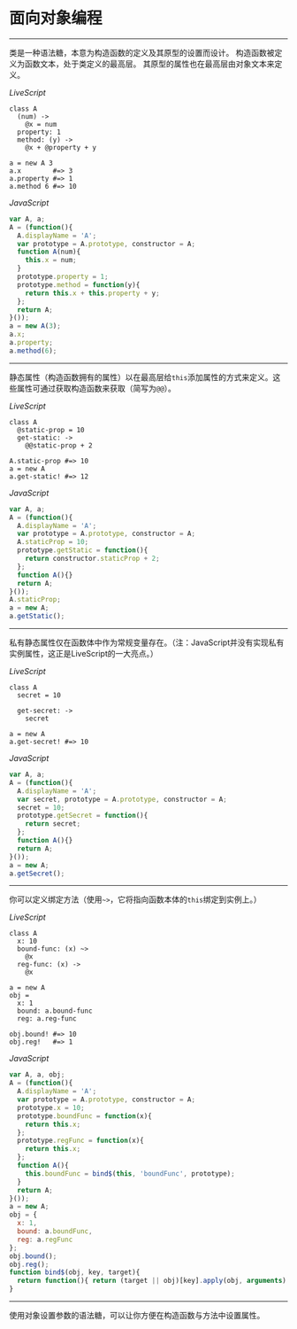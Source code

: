 # 面向对象编程

---
类是一种语法糖，本意为构造函数的定义及其原型的设置而设计。
构造函数被定义为函数文本，处于类定义的最高层。
其原型的属性也在最高层由对象文本来定义。

*LiveScript*
```livescript
class A
  (num) ->
    @x = num
  property: 1
  method: (y) ->
    @x + @property + y

a = new A 3
a.x        #=> 3
a.property #=> 1
a.method 6 #=> 10
```

*JavaScript*
```js
var A, a;
A = (function(){
  A.displayName = 'A';
  var prototype = A.prototype, constructor = A;
  function A(num){
    this.x = num;
  }
  prototype.property = 1;
  prototype.method = function(y){
    return this.x + this.property + y;
  };
  return A;
}());
a = new A(3);
a.x;
a.property;
a.method(6);
```

---
静态属性（构造函数拥有的属性）以在最高层给```this```添加属性的方式来定义。这些属性可通过获取构造函数来获取（简写为```@@```）。

*LiveScript*
```ls
class A
  @static-prop = 10
  get-static: ->
    @@static-prop + 2

A.static-prop #=> 10
a = new A
a.get-static! #=> 12
```

*JavaScript*
```js
var A, a;
A = (function(){
  A.displayName = 'A';
  var prototype = A.prototype, constructor = A;
  A.staticProp = 10;
  prototype.getStatic = function(){
    return constructor.staticProp + 2;
  };
  function A(){}
  return A;
}());
A.staticProp;
a = new A;
a.getStatic();
```

---
私有静态属性仅在函数体中作为常规变量存在。（注：JavaScript并没有实现私有实例属性，这正是LiveScript的一大亮点。）

*LiveScript*
```ls
class A
  secret = 10

  get-secret: ->
    secret

a = new A
a.get-secret! #=> 10
```

*JavaScript*
```js
var A, a;
A = (function(){
  A.displayName = 'A';
  var secret, prototype = A.prototype, constructor = A;
  secret = 10;
  prototype.getSecret = function(){
    return secret;
  };
  function A(){}
  return A;
}());
a = new A;
a.getSecret();
```

---
你可以定义绑定方法（使用```~>```，它将指向函数本体的```this```绑定到实例上。）

*LiveScript*
```ls
class A
  x: 10
  bound-func: (x) ~>
    @x
  reg-func: (x) ->
    @x

a = new A
obj =
  x: 1
  bound: a.bound-func
  reg: a.reg-func

obj.bound! #=> 10
obj.reg!   #=> 1
```

*JavaScript*
```js
var A, a, obj;
A = (function(){
  A.displayName = 'A';
  var prototype = A.prototype, constructor = A;
  prototype.x = 10;
  prototype.boundFunc = function(x){
    return this.x;
  };
  prototype.regFunc = function(x){
    return this.x;
  };
  function A(){
    this.boundFunc = bind$(this, 'boundFunc', prototype);
  }
  return A;
}());
a = new A;
obj = {
  x: 1,
  bound: a.boundFunc,
  reg: a.regFunc
};
obj.bound();
obj.reg();
function bind$(obj, key, target){
  return function(){ return (target || obj)[key].apply(obj, arguments) };
}
```

---
使用对象设置参数的语法糖，可以让你方便在构造函数与方法中设置属性。
